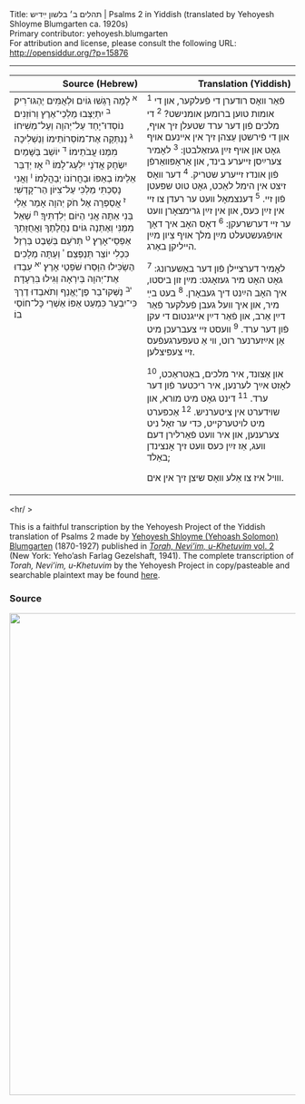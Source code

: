 <html>
<head></head>
<body>
Title: תהלים ב׳ בלשון ײִדיש | Psalms 2 in Yiddish (translated by Yehoyesh Shloyme Blumgarten ca. 1920s)<br />
Primary contributor: yehoyesh.blumgarten<br />
For attribution and license, please consult the following URL: <a href="http://opensiddur.org/?p=15876">http://opensiddur.org/?p=15876</a>
<p />
<hr />

<table style="margin-left: auto;margin-right: auto;" class="draggable">
<thead><tr><th id="x" style="text-align: right;">Source (Hebrew)</th><th style="text-align: right;">Translation (Yiddish)</th></tr></thead>
<tbody>
<tr><td style="vertical-align:top;" width="46%">
<div class="liturgy" lang="he">
<sup>א</sup>&nbsp;לָמָּה רָגְשׁוּ גוֹיִם וּלְאֻמִּים יֶהְגּוּ־רִיק׃ <sup>ב</sup>&nbsp;יִתְיַצְּבוּ מַלְכֵי־אֶרֶץ וְרוֹזְנִים נוֹסְדוּ־יָחַד עַל־יְהוָה וְעַל־מְשִׁיחוֹ׃ <sup>ג</sup>&nbsp;נְנַתְּקָה אֶת־מוֹסְרוֹתֵימוֹ וְנַשְׁלִיכָה מִמֶּנּוּ עֲבֹתֵימוֹ׃ <sup>ד</sup>&nbsp;יוֹשֵׁב בַּשָּׁמַיִם יִשְׂחָק אֲדֹנָי יִלְעַג־לָמוֹ׃ <sup>ה</sup>&nbsp;אָז יְדַבֵּר אֵלֵימוֹ בְאַפּוֹ וּבַחֲרוֹנוֹ יְבַהֲלֵמוֹ׃ <sup>ו</sup>&nbsp;וַאֲנִי נָסַכְתִּי מַלְכִּי עַל־צִיּוֹן הַר־קָדְשִׁי׃ <sup>ז</sup>&nbsp;אֲסַפְּרָה אֶל חֹק יְהוָה אָמַר אֵלַי בְּנִי אַתָּה אֲנִי הַיּוֹם יְלִדְתִּיךָ׃ <sup>ח</sup>&nbsp;שְׁאַל מִמֶּנִּי וְאֶתְּנָה גוֹיִם נַחֲלָתֶךָ וַאֲחֻזָּתְךָ אַפְסֵי־אָרֶץ׃ <sup>ט</sup>&nbsp;תְּרֹעֵם בְּשֵׁבֶט בַּרְזֶל כִּכְלִי יוֹצֵר תְּנַפְּצֵם׃ <sup>י</sup>&nbsp;וְעַתָּה מְלָכִים הַשְׂכִּילוּ הִוָּסְרוּ שֹׁפְטֵי אָרֶץ׃ <sup>יא</sup>&nbsp;עִבְדוּ אֶת־יְהוָה בְּיִרְאָה וְגִילוּ בִּרְעָדָה׃ <sup>יב</sup>&nbsp;נַשְּׁקוּ־בַר פֶּן־יֶאֱנַף וְתֹאבְדוּ דֶרֶךְ כִּי־יִבְעַר כִּמְעַט אַפּוֹ אַשְׁרֵי כָּל־חוֹסֵי בוֹ׃
</span></div></td>

<td style="vertical-align:top;" width="53%">
<div class="yiddish" lang="yi">
<sup>1</sup>&nbsp;פֿאַר װאָס רודערן די פֿעלקער, 
און די אומות טוען ברומען אומנישט?
<sup>2</sup>&nbsp;די מלכים פֿון דער ערד שטעלן זיך אױף, 
און די פֿירשטן עֵצהן זיך אין אײנעם
אױף גאָט און אױף זײַן געזאַלבטן: 
<sup>3</sup>&nbsp;לאָמיר צערײַסן זײערע בינד, 
און אַראָפּװאַרפֿן פֿון אונדז זײערע שטריק.  
<sup>4</sup>&nbsp;דער װאָס זיצט אין הימל לאַכט, 
גאָט טוט שפּעטן פֿון זײ.  
<sup>5</sup>&nbsp;דענצמאָל װעט ער רעדן צו זײ אין זײַן כּעס, 
און אין זײַן גרימצאָרן װעט ער זײ דערשרעקן:
<sup>6</sup>&nbsp;דאָס האָב איך דאָך אױפֿגעשטעלט מײַן מלך
אױף צִיון מײַן הײליקן באַרג.

<sup>7</sup>&nbsp;לאָמיר דערצײלן פֿון דער באַשערונג:
גאָט האָט מיר געזאָגט: מײַן זון ביסטו, 
איך האָב הײַנט דיך געבאָרן. 
<sup>8</sup>&nbsp;בעט בײַ מיר, און איך װעל געבן פֿעלקער פֿאַר דײַן אַרב, 
און פֿאַר דײַן אײגנטום די עקן פֿון דער ערד. 
<sup>9</sup>&nbsp;װעסט זײ צעברעכן מיט אַן אײַזערנער רוט, 
װי אַ טעפּערגעפֿעס זײ צעפּיצלען.

<sup>10</sup>&nbsp;און אַצונד, איר מלכים, באַטראַכט, 
לאָזט אײַך לערנען, איר ריכטער פֿון דער ערד. 
<sup>11</sup>&nbsp;דינט גאָט מיט מורא, 
און שױדערט אין ציטערניש. 
<sup>12</sup>&nbsp;אַכפּערט מיט לױטערקײט, כּדי ער זאָל ניט צערענען, 
און איר װעט פֿאַרלירן דעם װעג, אַז זײַן כּעס װעט זיך אָנצינדן באַלד;

װױל איז צו אַלע װאָס שיצן זיך אין אים.
</span></div></td>
</tr>
</tbody></table>

<hr/ >

This is a faithful transcription by the Yehoyesh Project of the Yiddish translation of Psalms 2 made by <a href="http://en.wikipedia.org/wiki/Yehoash_%28Blumgarten%29">Yehoyesh Shloyme (Yehoash Solomon) Blumgarten</a> (1870-1927) published in <em><a href="https://archive.org/details/nybc210565">Torah, Neviʼim, u-Khetuvim</em> vol. 2</a> (New York: Yehoʼash Farlag Gezelshaft, 1941). The complete transcription of <em>Torah, Neviʼim, u-Khetuvim</em> by the Yehoyesh Project in copy/pasteable and searchable plaintext may be found <a href="https://opensiddur.org/keriyat-hatorah/tanakh/yehoyeshs-yiddish-translation-of-the-tanakh/">here</a>.

<h3>Source</h3>

<a href="https://archive.org/stream/torahneviimukhet02yeho#page/991/mode/2up"><img src="https://opensiddur.org/wp-content/uploads/2017/07/Psalms-1-Yehoyesh-771x1024.png" alt="" width="640" height="850" class="alignnone size-large wp-image-15868" /></a>
</body>
</html>